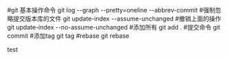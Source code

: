 #git 基本操作命令
git log --graph --pretty=oneline --abbrev-commit
#强制忽略提交版本库的文件
git update-index --assume-unchanged <files>
#撤销上面的操作
git update-index --no-assume-unchanged <files>
#添加所有
git add .
#提交命令
git commit
#添加tag
git tag
#rebase
git rebase

test